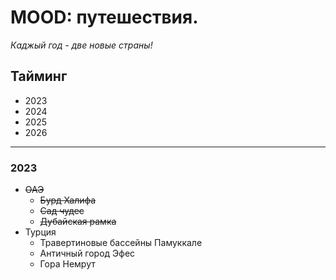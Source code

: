 # MOOD: путешествия.

*Каджый год - две новые страны!*

## Тайминг
* 2023
* 2024
* 2025
* 2026

---
### **2023**
* ~~ОАЭ~~
    * ~~Бурд Халифа~~
    * ~~Сад чудес~~
    * ~~Дубайская рамка~~
* Турция
    * Травертиновые бассейны Памуккале
    * Античный город Эфес
    * Гора Немрут

